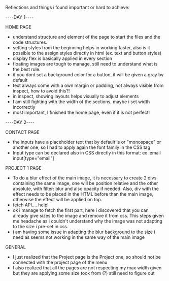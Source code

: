 Reflections and things i found important or hard to achieve:

----DAY 1----

HOME PAGE

- understand structure and element of the page to start the files and the code structures.
- setting styles from the beginning helps in working faster, also is it possible to the assign styles directly in html (ex. text and button styles)
- display flex is basically applied in every section
- floating images are tough to manage, still need to understand what is the best rule.
- if you dont set a background color for a button, it will be given a gray by default
- text always come with a own margin or padding, not always visible from inspect, how to avoid this?!
- in inspect, showing layouts helps visually to adjust elements
- I am still fighting with the width of the sections, maybe i set width incorrectly
- most important, I finished the home page, even if it is not perfect!


----DAY 2----

CONTACT PAGE

- the inputs have a placeholder text that by default is or "monospace" or another one, so I had to apply again the font family in the CSS tag
- Input type can be declared also in CSS directly in this format: ex .email input[type="email"] 


PROJECT 1 PAGE

- To do a blur effect of the main image, it is necessary to create 2 divs containing the same image, one will be position relative and the other absolute, with filter: blur and also opacity if needed. Also, div with the effect needs to be placed in the HTML before than the main image, otherwise the effect will be applied on top. 
- fetch API.... help!
- ok i manage to fetch the first part, here i discovered that you can already give sizes to the image and remove it from css. This steps given me headache as i couldn't understand why the image was not adapting to the size i pre-set in css.
- i am having some issue in adapting the blur background to the size i need as seems not working in the same way of the main image

GENERAL

- I just realized that the Project page is the Project one, so should not be connected with the project page of the menu
- I also realized that all the pages are not respecting my max width given but they are applying some size took from (?) still need to figure out
